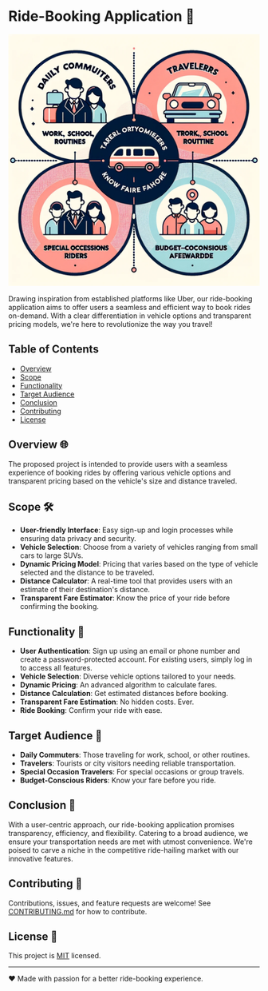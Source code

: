 # Ride-Booking Application 🚗

![Ride-Booking Banner](app.png)

Drawing inspiration from established platforms like Uber, our ride-booking application aims to offer users a seamless and efficient way to book rides on-demand. With a clear differentiation in vehicle options and transparent pricing models, we're here to revolutionize the way you travel!

## Table of Contents

- [Overview](#overview)
- [Scope](#scope)
- [Functionality](#functionality)
- [Target Audience](#target-audience)
- [Conclusion](#conclusion)
- [Contributing](#contributing)
- [License](#license)

## Overview 🌐

The proposed project is intended to provide users with a seamless experience of booking rides by offering various vehicle options and transparent pricing based on the vehicle's size and distance traveled.

## Scope 🛠

- **User-friendly Interface**: Easy sign-up and login processes while ensuring data privacy and security.
- **Vehicle Selection**: Choose from a variety of vehicles ranging from small cars to large SUVs.
- **Dynamic Pricing Model**: Pricing that varies based on the type of vehicle selected and the distance to be traveled.
- **Distance Calculator**: A real-time tool that provides users with an estimate of their destination's distance.
- **Transparent Fare Estimator**: Know the price of your ride before confirming the booking.

## Functionality 🚀

- **User Authentication**: Sign up using an email or phone number and create a password-protected account. For existing users, simply log in to access all features.
- **Vehicle Selection**: Diverse vehicle options tailored to your needs.
- **Dynamic Pricing**: An advanced algorithm to calculate fares.
- **Distance Calculation**: Get estimated distances before booking.
- **Transparent Fare Estimation**: No hidden costs. Ever.
- **Ride Booking**: Confirm your ride with ease.

## Target Audience 👥

- **Daily Commuters**: Those traveling for work, school, or other routines.
- **Travelers**: Tourists or city visitors needing reliable transportation.
- **Special Occasion Travelers**: For special occasions or group travels.
- **Budget-Conscious Riders**: Know your fare before you ride.

## Conclusion 🎯

With a user-centric approach, our ride-booking application promises transparency, efficiency, and flexibility. Catering to a broad audience, we ensure your transportation needs are met with utmost convenience. We're poised to carve a niche in the competitive ride-hailing market with our innovative features.

## Contributing 🤝

Contributions, issues, and feature requests are welcome! See [CONTRIBUTING.md](./CONTRIBUTING.md) for how to contribute.

## License 📄

This project is [MIT](./LICENSE) licensed.

---

❤️ Made with passion for a better ride-booking experience.
